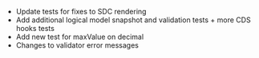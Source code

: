 * Update tests for fixes to SDC rendering
* Add additional logical model snapshot and validation tests + more CDS hooks tests
* Add new test for maxValue on decimal
* Changes to validator error messages
